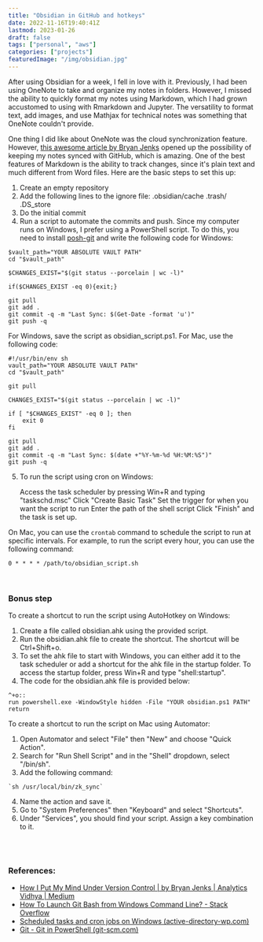 ```yaml
---
title: "Obsidian in GitHub and hotkeys"
date: 2022-11-16T19:40:41Z
lastmod: 2023-01-26
draft: false
tags: ["personal", "aws"]
categories: ["projects"]
featuredImage: "/img/obsidian.jpg"
---
```


After using Obsidian for a week, I fell in love with it. 
Previously, I had been using OneNote to take and organize my notes in folders.
However, I missed the ability to quickly format my notes using Markdown, 
which I had grown accustomed to using with Rmarkdown and Jupyter. 
The versatility to format text, add images,
and use Mathjax for technical notes was something that OneNote couldn't provide.

One thing I did like about OneNote was the cloud synchronization feature.
However,
[this awesome article by Bryan Jenks](https://medium.com/analytics-vidhya/how-i-put-my-mind-under-version-control-24caea37b8a5) opened up the possibility 
of keeping my notes synced with GitHub, which is amazing. 
One of the best features of Markdown is the ability to track changes,
since it's plain text and much different from Word files. 
Here are the basic steps to set this up:

1.  Create an empty repository
2.  Add the following lines to the ignore file: .obsidian/cache .trash/ .DS_store
3.  Do the initial commit
4.  Run a script to automate the commits and push.
Since my computer runs on Windows, I prefer using a PowerShell script.
To do this, you need to install 
[posh-git](https://git-scm.com/book/en/v2/Appendix-A%3A-Git-in-Other-Environments-Git-in-PowerShell) 
and write the following code for Windows:

```
$vault_path="YOUR ABSOLUTE VAULT PATH"
cd "$vault_path"

$CHANGES_EXIST="$(git status --porcelain | wc -l)"

if($CHANGES_EXIST -eq 0){exit;}

git pull
git add .
git commit -q -m "Last Sync: $(Get-Date -format 'u')"
git push -q
``` 

For Windows, save the script as obsidian_script.ps1. For Mac, use the following code:

```
#!/usr/bin/env sh
vault_path="YOUR ABSOLUTE VAULT PATH"
cd "$vault_path"

git pull 

CHANGES_EXIST="$(git status --porcelain | wc -l)"

if [ "$CHANGES_EXIST" -eq 0 ]; then
	exit 0
fi

git pull
git add .
git commit -q -m "Last Sync: $(date +"%Y-%m-%d %H:%M:%S")"
git push -q
```

5. To run the script using cron on Windows:

	Access the task scheduler by pressing Win+R and typing "taskschd.msc"
	Click "Create Basic Task"
	Set the trigger for when you want the script to run
	Enter the path of the shell script
	Click "Finish" and the task is set up.
	
On Mac, you can use the `crontab` command to schedule the script to run at specific intervals.
For example, to run the script every hour, you can use the following command:

```
0 * * * * /path/to/obsidian_script.sh
```

<br>

### Bonus step
To create a shortcut to run the script using AutoHotkey on Windows:

1.  Create a file called obsidian.ahk using the provided script.
2.  Run the obsidian.ahk file to create the shortcut. The shortcut will be Ctrl+Shift+o.
3.  To set the ahk file to start with Windows, you can either add it to the task scheduler or add a shortcut for the ahk file in the startup folder. To access the startup folder, press Win+R and type "shell:startup".
4.  The code for the obsidian.ahk file is provided below:

```
^+o::
run powershell.exe -WindowStyle hidden -File "YOUR obsidian.ps1 PATH"
return
```

To create a shortcut to run the script on Mac using Automator:

1.  Open Automator and select "File" then "New" and choose "Quick Action".
2.  Search for "Run Shell Script" and in the "Shell" dropdown, select "/bin/sh".
3.  Add the following command:

```
`sh /usr/local/bin/zk_sync`
```

4.  Name the action and save it.
5.  Go to "System Preferences" then "Keyboard" and select "Shortcuts".
6.  Under "Services", you should find your script. Assign a key combination to it.

<br />
<br />

### References:

- [How I Put My Mind Under Version Control | by Bryan Jenks | Analytics Vidhya | Medium](https://medium.com/analytics-vidhya/how-i-put-my-mind-under-version-control-24caea37b8a5)
- [How To Launch Git Bash from Windows Command Line? - Stack Overflow](https://stackoverflow.com/questions/17302977/how-to-launch-git-bash-from-windows-command-line)
- [Scheduled tasks and cron jobs on Windows (active-directory-wp.com)](https://active-directory-wp.com/docs/Usage/How_to_add_a_cron_job_on_Windows/Scheduled_tasks_and_cron_jobs_on_Windows/index.html)
- [Git - Git in PowerShell (git-scm.com)](https://git-scm.com/book/en/v2/Appendix-A%3A-Git-in-Other-Environments-Git-in-PowerShell)